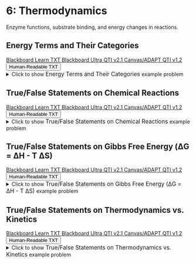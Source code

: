 # 6: Thermodynamics

Enzyme functions, substrate binding, and energy changes in reactions.

## Energy Terms and Their Categories

<div id="MC-energy_terms-button-container" class="button-container">
<a class="md-button custom-button bb_text" href="bbq-MC-energy_terms-questions.txt" download title="Download bbq-MC-energy_terms-questions.txt" aria-label="Click to download the Blackboard Learn TXT file (bbq-MC-energy_terms-questions.txt)">
    <i class="fa fa-download"></i>Blackboard Learn TXT
</a>
<a class="md-button custom-button bb_qti" href="downloads/blackboard_qti_v2_1-MC-energy_terms.zip" download title="Download blackboard_qti_v2_1-MC-energy_terms.zip" aria-label="Click to download the Blackboard Ultra QTI v2.1 file (blackboard_qti_v2_1-MC-energy_terms.zip)">
    <i class="fa fa-download"></i>Blackboard Ultra QTI v2.1
</a>
<a class="md-button custom-button canvas_qti" href="downloads/canvas_qti_v1_2-MC-energy_terms.zip" download title="Download canvas_qti_v1_2-MC-energy_terms.zip" aria-label="Click to download the Canvas/ADAPT QTI v1.2 file (canvas_qti_v1_2-MC-energy_terms.zip)">
    <i class="fa fa-download"></i>Canvas/ADAPT QTI v1.2
</a>
<button class="md-button custom-button human_read" onclick="window.open('downloads/human_readable-MC-energy_terms.html', '_blank')" title="View human_readable-MC-energy_terms.html" aria-label="Click to view the Human-Readable TXT file (human_readable-MC-energy_terms.html)">
    <i class="fa fa-eye"></i> Human-Readable TXT
</button>
</div><details>
  <summary>Click 
    <span style='font-weight: normal;'>
       to show
    </span>
    <span style='font-size: 1.1em; color: var(--md-primary-fg-color--dark)'>
      Energy Terms and Their Categories
    </span>
    <span style='font-weight: normal;'>
      example problem
    </span>
  </summary>
  {% include "biochemistry/topic06/downloads/selftest-MC-energy_terms.html" %}

</details>


## True/False Statements on Chemical Reactions

<div id="TF-chemical_reactions-button-container" class="button-container">
<a class="md-button custom-button bb_text" href="bbq-TF-chemical_reactions-questions.txt" download title="Download bbq-TF-chemical_reactions-questions.txt" aria-label="Click to download the Blackboard Learn TXT file (bbq-TF-chemical_reactions-questions.txt)">
    <i class="fa fa-download"></i>Blackboard Learn TXT
</a>
<a class="md-button custom-button bb_qti" href="downloads/blackboard_qti_v2_1-TF-chemical_reactions.zip" download title="Download blackboard_qti_v2_1-TF-chemical_reactions.zip" aria-label="Click to download the Blackboard Ultra QTI v2.1 file (blackboard_qti_v2_1-TF-chemical_reactions.zip)">
    <i class="fa fa-download"></i>Blackboard Ultra QTI v2.1
</a>
<a class="md-button custom-button canvas_qti" href="downloads/canvas_qti_v1_2-TF-chemical_reactions.zip" download title="Download canvas_qti_v1_2-TF-chemical_reactions.zip" aria-label="Click to download the Canvas/ADAPT QTI v1.2 file (canvas_qti_v1_2-TF-chemical_reactions.zip)">
    <i class="fa fa-download"></i>Canvas/ADAPT QTI v1.2
</a>
<button class="md-button custom-button human_read" onclick="window.open('downloads/human_readable-TF-chemical_reactions.html', '_blank')" title="View human_readable-TF-chemical_reactions.html" aria-label="Click to view the Human-Readable TXT file (human_readable-TF-chemical_reactions.html)">
    <i class="fa fa-eye"></i> Human-Readable TXT
</button>
</div><details>
  <summary>Click 
    <span style='font-weight: normal;'>
       to show
    </span>
    <span style='font-size: 1.1em; color: var(--md-primary-fg-color--dark)'>
      True/False Statements on Chemical Reactions
    </span>
    <span style='font-weight: normal;'>
      example problem
    </span>
  </summary>
  {% include "biochemistry/topic06/downloads/selftest-TF-chemical_reactions.html" %}

</details>


## True/False Statements on Gibbs Free Energy (&Delta;G = &Delta;H - T &Delta;S)

<div id="TF-gibbs_free_energy_equation-button-container" class="button-container">
<a class="md-button custom-button bb_text" href="bbq-TF-gibbs_free_energy_equation-questions.txt" download title="Download bbq-TF-gibbs_free_energy_equation-questions.txt" aria-label="Click to download the Blackboard Learn TXT file (bbq-TF-gibbs_free_energy_equation-questions.txt)">
    <i class="fa fa-download"></i>Blackboard Learn TXT
</a>
<a class="md-button custom-button bb_qti" href="downloads/blackboard_qti_v2_1-TF-gibbs_free_energy_equation.zip" download title="Download blackboard_qti_v2_1-TF-gibbs_free_energy_equation.zip" aria-label="Click to download the Blackboard Ultra QTI v2.1 file (blackboard_qti_v2_1-TF-gibbs_free_energy_equation.zip)">
    <i class="fa fa-download"></i>Blackboard Ultra QTI v2.1
</a>
<a class="md-button custom-button canvas_qti" href="downloads/canvas_qti_v1_2-TF-gibbs_free_energy_equation.zip" download title="Download canvas_qti_v1_2-TF-gibbs_free_energy_equation.zip" aria-label="Click to download the Canvas/ADAPT QTI v1.2 file (canvas_qti_v1_2-TF-gibbs_free_energy_equation.zip)">
    <i class="fa fa-download"></i>Canvas/ADAPT QTI v1.2
</a>
<button class="md-button custom-button human_read" onclick="window.open('downloads/human_readable-TF-gibbs_free_energy_equation.html', '_blank')" title="View human_readable-TF-gibbs_free_energy_equation.html" aria-label="Click to view the Human-Readable TXT file (human_readable-TF-gibbs_free_energy_equation.html)">
    <i class="fa fa-eye"></i> Human-Readable TXT
</button>
</div><details>
  <summary>Click 
    <span style='font-weight: normal;'>
       to show
    </span>
    <span style='font-size: 1.1em; color: var(--md-primary-fg-color--dark)'>
      True/False Statements on Gibbs Free Energy (&Delta;G = &Delta;H - T &Delta;S)
    </span>
    <span style='font-weight: normal;'>
      example problem
    </span>
  </summary>
  {% include "biochemistry/topic06/downloads/selftest-TF-gibbs_free_energy_equation.html" %}

</details>


## True/False Statements on Thermodynamics vs. Kinetics

<div id="TF-thermodynamics-button-container" class="button-container">
<a class="md-button custom-button bb_text" href="bbq-TF-thermodynamics-questions.txt" download title="Download bbq-TF-thermodynamics-questions.txt" aria-label="Click to download the Blackboard Learn TXT file (bbq-TF-thermodynamics-questions.txt)">
    <i class="fa fa-download"></i>Blackboard Learn TXT
</a>
<a class="md-button custom-button bb_qti" href="downloads/blackboard_qti_v2_1-TF-thermodynamics.zip" download title="Download blackboard_qti_v2_1-TF-thermodynamics.zip" aria-label="Click to download the Blackboard Ultra QTI v2.1 file (blackboard_qti_v2_1-TF-thermodynamics.zip)">
    <i class="fa fa-download"></i>Blackboard Ultra QTI v2.1
</a>
<a class="md-button custom-button canvas_qti" href="downloads/canvas_qti_v1_2-TF-thermodynamics.zip" download title="Download canvas_qti_v1_2-TF-thermodynamics.zip" aria-label="Click to download the Canvas/ADAPT QTI v1.2 file (canvas_qti_v1_2-TF-thermodynamics.zip)">
    <i class="fa fa-download"></i>Canvas/ADAPT QTI v1.2
</a>
<button class="md-button custom-button human_read" onclick="window.open('downloads/human_readable-TF-thermodynamics.html', '_blank')" title="View human_readable-TF-thermodynamics.html" aria-label="Click to view the Human-Readable TXT file (human_readable-TF-thermodynamics.html)">
    <i class="fa fa-eye"></i> Human-Readable TXT
</button>
</div><details>
  <summary>Click 
    <span style='font-weight: normal;'>
       to show
    </span>
    <span style='font-size: 1.1em; color: var(--md-primary-fg-color--dark)'>
      True/False Statements on Thermodynamics vs. Kinetics
    </span>
    <span style='font-weight: normal;'>
      example problem
    </span>
  </summary>
  {% include "biochemistry/topic06/downloads/selftest-TF-thermodynamics.html" %}

</details>


